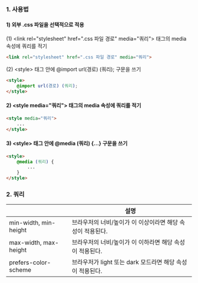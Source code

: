 ### 1. 사용법

#### 1) 외부 .css 파일을 선택적으로 적용

(1) \<link rel="stylesheet" href=".css 파일 경로" media="쿼리"> 태그의 media 속성에 쿼리를 적기

```HTML
<link rel="stylesheet" href=".css 파일 경로" media="쿼리">
```

(2) \<style> 태그 안에 @import url(경로) (쿼리); 구문을 쓰기

```HTML
<style>
    @import url(경로) (쿼리); 
</style>
```

#### 2) \<style media="쿼리"> 태그의 media 속성에 쿼리를 적기

```HTML
<style media="쿼리">
    ...
</style>
```

#### 3) \<style> 태그 안에 @media (쿼리) {...} 구문을 쓰기

```HTML
<style>
    @media (쿼리) {
        ...
    } 
</style>
```



### 2. 쿼리

|   | 설명 |
|---|---|
| min-width, min-height | 브라우저의 너비/높이가 이 이상이라면 해당 속성이 적용된다. |
| max-width, max-height | 브라우저의 너비/높이가 이 이하라면 해당 속성이 적용된다. |
| prefers-color-scheme | 브라우저가 light 또는 dark 모드라면 해당 속성이 적용된다. |
